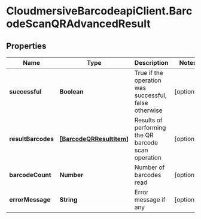 # CloudmersiveBarcodeapiClient.BarcodeScanQRAdvancedResult

## Properties
Name | Type | Description | Notes
------------ | ------------- | ------------- | -------------
**successful** | **Boolean** | True if the operation was successful, false otherwise | [optional] 
**resultBarcodes** | [**[BarcodeQRResultItem]**](BarcodeQRResultItem.md) | Results of performing the QR barcode scan operation | [optional] 
**barcodeCount** | **Number** | Number of barcodes read | [optional] 
**errorMessage** | **String** | Error message if any | [optional] 


